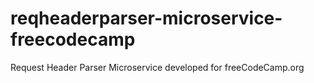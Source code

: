 # reqheaderparser-microservice-freecodecamp
Request Header Parser Microservice developed for freeCodeCamp.org
